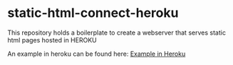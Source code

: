static-html-connect-heroku
==========================

This repository holds a boilerplate to create a webserver that serves static html pages hosted in HEROKU

An example in heroku can be found here: [Example in Heroku][url-example]

[url-example]: https://calm-cliffs-1239.herokuapp.com/
